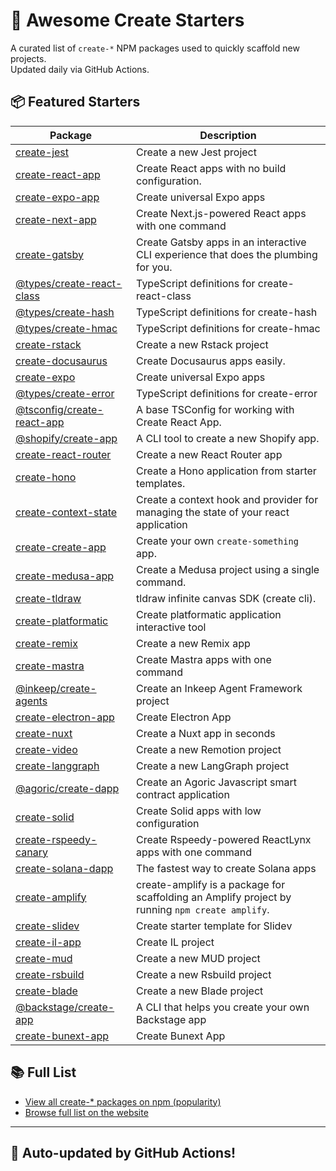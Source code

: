 # 🌱 Awesome Create Starters

A curated list of `create-*` NPM packages used to quickly scaffold new projects.  
Updated daily via GitHub Actions.

## 📦 Featured Starters

| Package | Description |
| ------- | ----------- |
| [create-jest](https://www.npmjs.com/package/create-jest) | Create a new Jest project |
| [create-react-app](https://www.npmjs.com/package/create-react-app) | Create React apps with no build configuration. |
| [create-expo-app](https://www.npmjs.com/package/create-expo-app) | Create universal Expo apps |
| [create-next-app](https://www.npmjs.com/package/create-next-app) | Create Next.js-powered React apps with one command |
| [create-gatsby](https://www.npmjs.com/package/create-gatsby) | Create Gatsby apps in an interactive CLI experience that does the plumbing for you. |
| [@types/create-react-class](https://www.npmjs.com/package/@types/create-react-class) | TypeScript definitions for create-react-class |
| [@types/create-hash](https://www.npmjs.com/package/@types/create-hash) | TypeScript definitions for create-hash |
| [@types/create-hmac](https://www.npmjs.com/package/@types/create-hmac) | TypeScript definitions for create-hmac |
| [create-rstack](https://www.npmjs.com/package/create-rstack) | Create a new Rstack project |
| [create-docusaurus](https://www.npmjs.com/package/create-docusaurus) | Create Docusaurus apps easily. |
| [create-expo](https://www.npmjs.com/package/create-expo) | Create universal Expo apps |
| [@types/create-error](https://www.npmjs.com/package/@types/create-error) | TypeScript definitions for create-error |
| [@tsconfig/create-react-app](https://www.npmjs.com/package/@tsconfig/create-react-app) | A base TSConfig for working with Create React App. |
| [@shopify/create-app](https://www.npmjs.com/package/@shopify/create-app) | A CLI tool to create a new Shopify app. |
| [create-react-router](https://www.npmjs.com/package/create-react-router) | Create a new React Router app |
| [create-hono](https://www.npmjs.com/package/create-hono) | Create a Hono application from starter templates. |
| [create-context-state](https://www.npmjs.com/package/create-context-state) | Create a context hook and provider for managing the state of your react application |
| [create-create-app](https://www.npmjs.com/package/create-create-app) | Create your own `create-something` app. |
| [create-medusa-app](https://www.npmjs.com/package/create-medusa-app) | Create a Medusa project using a single command. |
| [create-tldraw](https://www.npmjs.com/package/create-tldraw) | tldraw infinite canvas SDK (create cli). |
| [create-platformatic](https://www.npmjs.com/package/create-platformatic) | Create platformatic application interactive tool |
| [create-remix](https://www.npmjs.com/package/create-remix) | Create a new Remix app |
| [create-mastra](https://www.npmjs.com/package/create-mastra) | Create Mastra apps with one command |
| [@inkeep/create-agents](https://www.npmjs.com/package/@inkeep/create-agents) | Create an Inkeep Agent Framework project |
| [create-electron-app](https://www.npmjs.com/package/create-electron-app) | Create Electron App |
| [create-nuxt](https://www.npmjs.com/package/create-nuxt) | Create a Nuxt app in seconds |
| [create-video](https://www.npmjs.com/package/create-video) | Create a new Remotion project |
| [create-langgraph](https://www.npmjs.com/package/create-langgraph) | Create a new LangGraph project |
| [@agoric/create-dapp](https://www.npmjs.com/package/@agoric/create-dapp) | Create an Agoric Javascript smart contract application |
| [create-solid](https://www.npmjs.com/package/create-solid) | Create Solid apps with low configuration |
| [create-rspeedy-canary](https://www.npmjs.com/package/create-rspeedy-canary) | Create Rspeedy-powered ReactLynx apps with one command |
| [create-solana-dapp](https://www.npmjs.com/package/create-solana-dapp) | The fastest way to create Solana apps |
| [create-amplify](https://www.npmjs.com/package/create-amplify) | create-amplify is a package for scaffolding an Amplify project by running `npm create amplify`. |
| [create-slidev](https://www.npmjs.com/package/create-slidev) | Create starter template for Slidev |
| [create-il-app](https://www.npmjs.com/package/create-il-app) | Create IL project |
| [create-mud](https://www.npmjs.com/package/create-mud) | Create a new MUD project |
| [create-rsbuild](https://www.npmjs.com/package/create-rsbuild) | Create a new Rsbuild project |
| [create-blade](https://www.npmjs.com/package/create-blade) | Create a new Blade project |
| [@backstage/create-app](https://www.npmjs.com/package/@backstage/create-app) | A CLI that helps you create your own Backstage app |
| [create-bunext-app](https://www.npmjs.com/package/create-bunext-app) | Create Bunext App |

## 📚 Full List

- [View all create-* packages on npm (popularity)](https://www.npmjs.com/search?q=create-&ranking=popularity)
- [Browse full list on the website](https://project42da.github.io/awesome-create-starters/)

---

## 🤖 Auto-updated by GitHub Actions!
